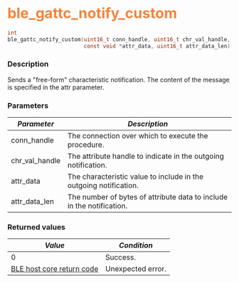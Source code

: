 ## <font color="#F2853F" style="font-size:24pt">ble\_gattc\_notify\_custom</font>

```c
int
ble_gattc_notify_custom(uint16_t conn_handle, uint16_t chr_val_handle,
                        const void *attr_data, uint16_t attr_data_len)
```

### Description

Sends a "free-form" characteristic notification.  The content of the message is specified in the attr parameter. 

### Parameters

| *Parameter* | *Description* |
|-------------|---------------|
| conn\_handle | The connection over which to execute the procedure. |
| chr\_val\_handle | The attribute handle to indicate in the outgoing notification. |
| attr\_data | The characteristic value to include in the outgoing notification. |
| attr\_data\_len | The number of bytes of attribute data to include in the notification. |

### Returned values

| *Value* | *Condition* |
|---------|-------------|
| 0 | Success. |
| [BLE host core return code](../../ble_hs_return_codes/#return-codes-core) | Unexpected error. |
